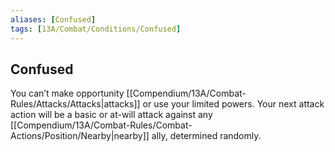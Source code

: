 ```yaml
---
aliases: [Confused]
tags: [13A/Combat/Conditions/Confused]
---
```


## Confused

You can’t make opportunity [[Compendium/13A/Combat-Rules/Attacks/Attacks|attacks]] or use your limited powers. Your next attack action will be a basic or at-will attack against any [[Compendium/13A/Combat-Rules/Combat-Actions/Position/Nearby|nearby]] ally, determined randomly.